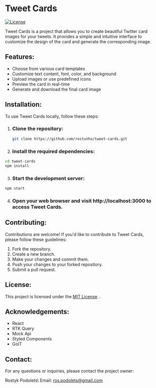 # Tweet Cards

[![License](https://img.shields.io/badge/License-MIT-blue.svg)](https://opensource.org/licenses/MIT)

Tweet Cards is a project that allows you to create beautiful Twitter card images
for your tweets. It provides a simple and intuitive interface to customize the
design of the card and generate the corresponding image.

## Features:

- Choose from various card templates
- Customize text content, font, color, and background
- Upload images or use predefined icons
- Preview the card in real-time
- Generate and download the final card image

## Installation:

To use Tweet Cards locally, follow these steps:

1. ### Clone the repository:

   ```bash
   git clone https://github.com/rostunho/tweet-cards.git
   ```

2. ### Install the required dependencies:

```bash
cd tweet-cards
npm install
```

3. ### Start the development server:

```bash
npm start
```

4. ### Open your web browser and visit http://localhost:3000 to access Tweet Cards.

## Contributing:

Contributions are welcome! If you'd like to contribute to Tweet Cards, please
follow these guidelines:

1. Fork the repository.
2. Create a new branch.
3. Make your changes and commit them.
4. Push your changes to your forked repository.
5. Submit a pull request.

## License:

This project is licensed under the
[MIT License](https://opensource.org/license/mit/). .

## Acknowledgements:

- React
- RTK Query
- Mock Api
- Styled Components
- GoIT

## Contact:

For any questions or inquiries, please contact the project owner:

Rostyk Podolets\ Email: ros.podolets@gmail.com
